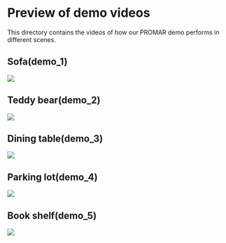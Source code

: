 # Preview of demo videos

This directory contains the videos of how our PROMAR demo performs in different scenes.

## Sofa(demo_1)
![](demo_1.gif)

## Teddy bear(demo_2)
![](demo_2.gif)

## Dining table(demo_3)
![](demo_3.gif)

## Parking lot(demo_4)
![](demo_4.gif)

## Book shelf(demo_5)
![](demo_5.gif)

